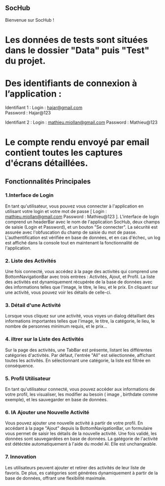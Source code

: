 ## SocHub

Bienvenue sur SocHub !
# Les données de tests sont situées dans le dossier "Data" puis "Test" du projet.

# Des identifiants de connexion à l’application : 
Identifiant 1 : 
Login : hajar@gmail.com               
Password : Hajar@123

Identifiant 2 : 
Login : mathieu.miollan@gmail.com
Password : Mathieu@123

# Le compte rendu envoyé par email contient toutes les captures d'écrans détaillées.

## Fonctionnalités Principales

### 1.Interface de Login

En tant qu'utilisateur, vous pouvez vous connecter à l'application en utilisant votre login et votre mot de passe [ Login : mathieu.miollan@gmail.com
Password : Mathieu@123 ]. L'interface de login comprend un headerBar avec le nom de l'application SocHub, deux champs de saisie (Login et Password), et un bouton "Se connecter". La sécurité est assurée avec l'obfuscation du champ de saisie du mot de passe. L'authentification est vérifiée en base de données, et en cas d'échec, un log est affiché dans la console tout en maintenant la fonctionnalité de l'application.


### 2. Liste des Activités

Une fois connecté, vous accédez à la page des activités qui comprend une BottomNavigationBar avec trois entrées : Activités, Ajout, et Profil. La liste des activités est dynamiquement récupérée de la base de données avec des informations telles que l'image, le titre, le lieu, et le prix. En cliquant sur une activité, vous pouvez voir les détails de celle-ci.

### 3. Détail d'une Activité

Lorsque vous cliquez sur une activité, vous voyes un dialog  détaillant des informations importantes telles que l'image, le titre, la catégorie, le lieu, le nombre de personnes minimum requis, et le prix...

### 4. iltrer sur la Liste des Activités

Sur la page des activités, une TabBar est présente, listant les différentes catégories d'activités. Par défaut, l'entrée "All" est sélectionnée, affichant toutes les activités. En sélectionnant une catégorie, la liste est filtrée en conséquence.

### 5. Profil Utilisateur

En tant qu'utilisateur connecté, vous pouvez accéder aux informations de votre profil, les visualiser, les modifier au besoin ( image , birthdate comme exemple), et les sauvegarder en base de données.

### 6. IA Ajouter une Nouvelle Activité

Vous pouvez ajouter une nouvelle activité à partir de votre profil. En accédant à la page "Ajout" depuis la BottomNavigationBar, un formulaire vous permet de saisir les détails de la nouvelle activité. Une fois validé, les données sont sauvegardées en base de données. La gatégorie de l'activité est détéctée automatiquement à l'aide du model AI. Elle est unchangeable.

### 7. Innovation

Les utilisateurs peuvent ajouter et retirer des activités de leur liste de favoris. De plus, es catégories sont générées dynamiquement à partir de la base de données, offrant une flexibilité maximale. 

